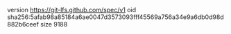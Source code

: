 version https://git-lfs.github.com/spec/v1
oid sha256:5afab98a85184a6ae0047d3573093fff45569a756a34e9a6db0d98d882b6ceef
size 9188
